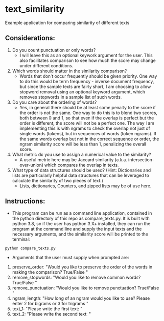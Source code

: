 # text_similarity
Example application for comparing similarity of different texts

## Considerations:
1. Do you count punctuation or only words?
    * I will leave this as an optional keywork argument for the user. This also facilitates comparison to see how much the score may change under different conditions.
1. Which words should matter in the similarity comparison?
    * Words that don't occur frequently should be given priority. One way to do this would be term frequency - inverse document frequency, but since the sample texts are fairly short, I am choosing to allow stopword removal using an optional keyword argument, which removes stopwords in a sample list of such words.
1. Do you care about the ordering of words?
    * Yes, in general there should be at least some penalty to the score if the order is not the same. One way to do this is to blend two scores, both between 0 and 1, so that even if the overlap is perfect but the order is different, the score will not be a perfect one. The way I am implementing this is with ngrams to check the overlap not just of single words (tokens), but in sequences of words (token ngrams). If the same words overlap but not in the correct sequence or order, the ngram similarity score will be less than 1, penalizing the overall score.
1. What metric do you use to assign a numerical value to the similarity?
    * A useful metric here may be Jaccard similarity (a.k.a. intersection-over-union) which compares the overlap in texts.
1. What type of data structures should be used? (Hint: Dictionaries and lists are particularly helpful data structures that can be leveraged to calculate the similarity of two pieces of text.)
    * Lists, dictionaries, Counters, and zipped lists may be of use here.

## Instructions:
* This program can be run as a command line application, contained in the python directory of this repo as compare_texts.py. It is built with python 3.8, so if the user has python 3.X+ installed, they can run the program at the command line and supply the input texts and the necessary arguments, and the similarity score will be printed to the terminal:
```bash
python compare_texts.py
```
* Arguments that the user must supply when prompted are:
1. preserve_order: "Would you like to preserve the order of the words in making the comparison? True/False "
1. remove_stopwords: "Would you like to remove common words? True/False "
1. remove_punctuation: "Would you like to remove punctuation? True/False "
1. ngram_length: "How long of an ngram would you like to use? Please enter 2 for bigrams or 3 for trigrams "
1. text_1: "Please write the first text: "
1. text_2: "Please write the second text: "
